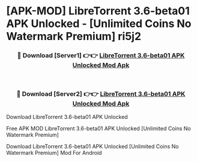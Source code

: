 # [APK-MOD] LibreTorrent 3.6-beta01 APK Unlocked - [Unlimited Coins No Watermark Premium] ri5j2



<div align="center">
<h3>🔴 Download [Server1] 👉👉 <a href="https://momento.my/?title=LibreTorrent_3.6-beta01_APK_Unlocked">LibreTorrent 3.6-beta01 APK Unlocked Mod Apk</a></h3><br>

<h3>🔴 Download [Server2] 👉👉 <a href="https://momento.my/?title=LibreTorrent_3.6-beta01_APK_Unlocked">LibreTorrent 3.6-beta01 APK Unlocked Mod Apk</a></h3>
</div>



Download LibreTorrent 3.6-beta01 APK Unlocked 

Free APK MOD LibreTorrent 3.6-beta01 APK Unlocked [Unlimited Coins No Watermark Premium]

Download LibreTorrent 3.6-beta01 APK Unlocked [Unlimited Coins No Watermark Premium] Mod For Android
